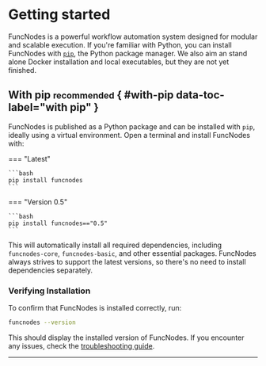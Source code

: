 # Getting started

FuncNodes is a powerful workflow automation system designed for modular and scalable execution. If you're familiar with Python, you can install FuncNodes with [`pip`][pip], the Python package manager. We also aim an stand alone Docker installation and local executables, but they are not yet finished.

<!-- TODO: Docker and standalone -->

[pip]: #with-pip

## With pip <small>recommended</small> { #with-pip data-toc-label="with pip" }

FuncNodes is published as a Python package and can be installed with `pip`, ideally using a virtual environment. Open a terminal and install FuncNodes with:

=== "Latest"

    ```bash
    pip install funcnodes
    ```

=== "Version 0.5"

    ```bash
    pip install funcnodes=="0.5"
    ```

This will automatically install all required dependencies, including `funcnodes-core`, `funcnodes-basic`, and other essential packages. FuncNodes always strives to support the latest versions, so there's no need to install dependencies separately.

### Verifying Installation

To confirm that FuncNodes is installed correctly, run:

```bash
funcnodes --version
```

This should display the installed version of FuncNodes. If you encounter any issues, check the [troubleshooting guide](../faq/common-issues.md).

---
